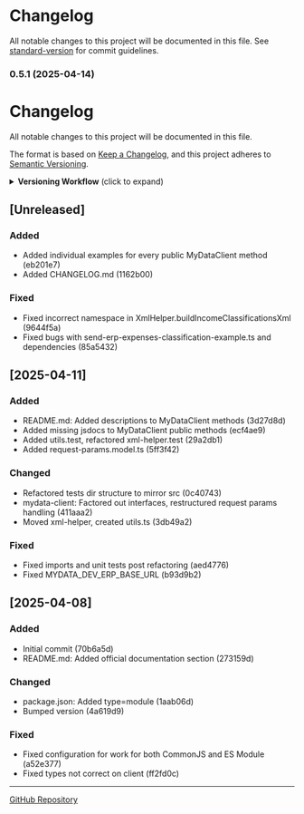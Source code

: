 # Changelog

All notable changes to this project will be documented in this file. See [standard-version](https://github.com/conventional-changelog/standard-version) for commit guidelines.

### 0.5.1 (2025-04-14)

# Changelog

All notable changes to this project will be documented in this file.

The format is based on [Keep a Changelog](https://keepachangelog.com/en/1.0.0/),
and this project adheres to [Semantic Versioning](https://semver.org/spec/v2.0.0.html).

<details>
<summary><strong>Versioning Workflow</strong> (click to expand)</summary>

1. **Update CHANGELOG.md**:

   - Add new entries under `[Unreleased]` section as changes are made
   - Group changes by type (Added, Changed, Deprecated, Removed, Fixed, Security)
   - Include issue/PR references when applicable (e.g., `#123`)

2. **Update package.json version**:

   ```bash
   npm version patch|minor|major
   ```

   This will:

   - Update package.json version
   - Create a git commit with the version bump
   - Create a git tag with the version

3. **Update CHANGELOG for release**:

   - Rename `[Unreleased]` to new version (e.g., `[1.2.3] - 2025-04-14`)
   - Add new `[Unreleased]` section at top

4. **Create GitHub Release**:

   ```bash
   git push origin main --tags
   ```

   Then create a release on GitHub using the new tag, copying relevant CHANGELOG entries

5. **Automation (optional)**:
   Consider adding these npm scripts to package.json:
   ```json
   "scripts": {
     "release": "standard-version",
     "release:minor": "standard-version --release-as minor",
     "release:major": "standard-version --release-as major"
   }
   ```
   Then install `standard-version`:
   ```bash
   npm install --save-dev standard-version
   ```
   </details>

## [Unreleased]

### Added

- Added individual examples for every public MyDataClient method (eb201e7)
- Added CHANGELOG.md (1162b00)

### Fixed

- Fixed incorrect namespace in XmlHelper.buildIncomeClassificationsXml (9644f5a)
- Fixed bugs with send-erp-expenses-classification-example.ts and dependencies (85a5432)

## [2025-04-11]

### Added

- README.md: Added descriptions to MyDataClient methods (3d27d8d)
- Added missing jsdocs to MyDataClient public methods (ecf4ae9)
- Added utils.test, refactored xml-helper.test (29a2db1)
- Added request-params.model.ts (5ff3f42)

### Changed

- Refactored tests dir structure to mirror src (0c40743)
- mydata-client: Factored out interfaces, restructured request params handling (411aaa2)
- Moved xml-helper, created utils.ts (3db49a2)

### Fixed

- Fixed imports and unit tests post refactoring (aed4776)
- Fixed MYDATA_DEV_ERP_BASE_URL (b93d9b2)

## [2025-04-08]

### Added

- Initial commit (70b6a5d)
- README.md: Added official documentation section (273159d)

### Changed

- package.json: Added type=module (1aab06d)
- Bumped version (4a619d9)

### Fixed

- Fixed configuration for work for both CommonJS and ES Module (a52e377)
- Fixed types not correct on client (ff2fd0c)

---

[GitHub Repository](https://github.com/yiannis-spyridakis/mydata-client)
